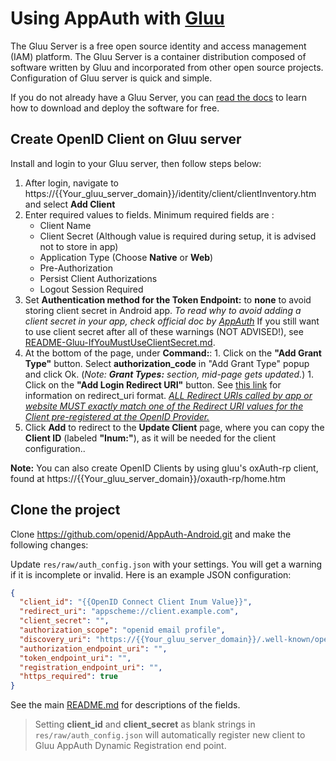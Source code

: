 # Using AppAuth with [Gluu](https://gluu.org/docs/)


The Gluu Server is a free open source identity and access management (IAM) platform. The Gluu Server is a container distribution composed of software written by Gluu and incorporated from other open source projects. Configuration of Gluu server is quick and simple. 

If you do not already have a Gluu Server, you can [read the docs](http://gluu.org/docs/ce) to learn how to download and deploy the software for free.
## Create OpenID Client on Gluu server

Install and login to your Gluu server, then follow steps below: 

  1. After login, navigate to https://{{Your_gluu_server_domain}}/identity/client/clientInventory.htm and select **Add Client**
  1. Enter required values to fields. Minimum required fields are :  
	  - Client Name
	  - Client Secret (Although value is required during setup, it is advised not to store in app)
	  - Application Type (Choose **Native** or **Web**)
	  - Pre-Authorization
	  - Persist Client Authorizations
	  - Logout Session Required 
  1. Set **Authentication method for the Token Endpoint:** to **none** to avoid storing client secret in Android app. *To read why to avoid adding a client secret in your app, check official doc by [AppAuth](https://github.com/openid/AppAuth-Android/blob/master/README.md#utilizing-client-secrets-dangerous)* If you still want to use client secret after all of these warnings (NOT ADVISED!), see [README-Gluu-IfYouMustUseClientSecret.md](README-Gluu-IfYouMustUseClientSecret.md).
  1. At the bottom of the page, under **Command:**:
  	1. Click on the **"Add Grant Type"** button. Select **authorization_code** in "Add Grant Type" popup and click Ok. (*Note: **Grant Types:** section, mid-page gets updated.*) 
	1. Click on the **"Add Login Redirect URI"** button. See [this link](https://developers.google.com/identity/protocols/OAuth2InstalledApp#request-parameter-redirect_uri) for information on redirect_uri format. [*ALL Redirect URIs called by app or website MUST exactly match one of the Redirect URI values for the Client pre-registered at the OpenID Provider.*](https://gluu.org/docs/ce/api-guide/openid-connect-api/)  
  1. Click **Add** to redirect to the **Update Client** page, where you can copy the **Client ID** (labeled **"Inum:"**), as it will be needed for the client configuration..
  
  
**Note:** You can also create OpenID Clients by using gluu's oxAuth-rp client, found at https://{{Your_gluu_server_domain}}/oxauth-rp/home.htm 



## Clone the project
Clone https://github.com/openid/AppAuth-Android.git and make the following changes:

Update ``res/raw/auth_config.json`` with your settings. You will get a warning if it is incomplete or invalid. Here is an example JSON configuration: 

```json
{
  "client_id": "{{OpenID Connect Client Inum Value}}",  
  "redirect_uri": "appscheme://client.example.com",  
  "client_secret": "",
  "authorization_scope": "openid email profile",
  "discovery_uri": "https://{{Your_gluu_server_domain}}/.well-known/openid-configuration",
  "authorization_endpoint_uri": "",
  "token_endpoint_uri": "",
  "registration_endpoint_uri": "",
  "https_required": true
}
```

See the main [README.md](README.md) for descriptions of the fields. 

> Setting **client_id** and **client_secret** as blank strings in ``res/raw/auth_config.json`` will automatically register new client to Gluu AppAuth Dynamic Registration end point.  


